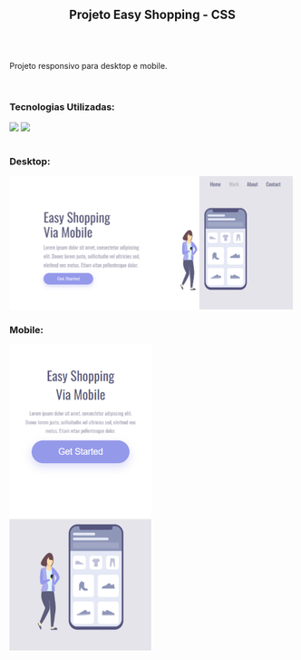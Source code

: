 ## <p align="center">Projeto Easy Shopping - CSS</p>

<br>
<br>

<p>Projeto responsivo para desktop e mobile.</p>

<br>

<h3>Tecnologias Utilizadas:</h3>

<img src="https://github.com/user-attachments/assets/550da207-3a9d-4c3f-a56f-5063138ef125" width="30px">
<img src="https://github.com/user-attachments/assets/f132d419-3111-419b-822b-ba9f37848a1d" width="30px">

<br>
<br>

<h3>Desktop:</h3>
<img src="https://github.com/danielhbbarbosa/projeto-shopping/blob/main/assets/desktop.png?raw=true" width= "500px">

<h3>Mobile:</h3>
<img src="https://github.com/danielhbbarbosa/projeto-shopping/blob/main/assets/mobile.png?raw=true" width= "250px">
